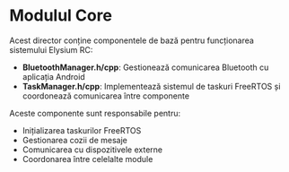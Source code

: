 # Modulul Core

Acest director conține componentele de bază pentru funcționarea sistemului Elysium RC:

- **BluetoothManager.h/cpp**: Gestionează comunicarea Bluetooth cu aplicația Android
- **TaskManager.h/cpp**: Implementează sistemul de taskuri FreeRTOS și coordonează comunicarea între componente

Aceste componente sunt responsabile pentru:
- Inițializarea taskurilor FreeRTOS
- Gestionarea cozii de mesaje
- Comunicarea cu dispozitivele externe
- Coordonarea între celelalte module
